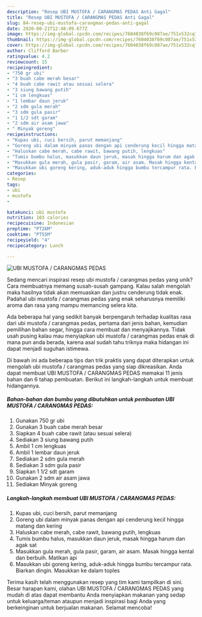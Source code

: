 ```yaml
---
description: "Resep UBI MUSTOFA / CARANGMAS PEDAS Anti Gagal"
title: "Resep UBI MUSTOFA / CARANGMAS PEDAS Anti Gagal"
slug: 84-resep-ubi-mustofa-carangmas-pedas-anti-gagal
date: 2020-08-21T12:48:09.677Z
image: https://img-global.cpcdn.com/recipes/7604038f69c087ae/751x532cq70/ubi-mustofa-carangmas-pedas-foto-resep-utama.jpg
thumbnail: https://img-global.cpcdn.com/recipes/7604038f69c087ae/751x532cq70/ubi-mustofa-carangmas-pedas-foto-resep-utama.jpg
cover: https://img-global.cpcdn.com/recipes/7604038f69c087ae/751x532cq70/ubi-mustofa-carangmas-pedas-foto-resep-utama.jpg
author: Clifford Barber
ratingvalue: 4.2
reviewcount: 15
recipeingredient:
- "750 gr ubi"
- "3 buah cabe merah besar"
- "4 buah cabe rawit atau sesuai selera"
- "3 siung bawang putih"
- "1 cm lengkuas"
- "1 lembar daun jeruk"
- "2 sdm gula merah"
- "3 sdm gula pasir"
- "1 1/2 sdt garam"
- "2 sdm air asam jawa"
- " Minyak goreng"
recipeinstructions:
- "Kupas ubi, cuci bersih, parut memanjang"
- "Goreng ubi dalam minyak panas dengan api cenderung kecil hingga matang dan kering"
- "Haluskan cabe merah, cabe rawit, bawang putih, lengkuas"
- "Tumis bumbu halus, masukkan daun jeruk, masak hingga harum dan agak sat"
- "Masukkan gula merah, gula pasir, garam, air asam. Masak hingga kental dan berbuih. Matikan api"
- "Masukkan ubi goreng kering, aduk-aduk hingga bumbu tercampur rata. Biarkan dingin. Masukkan ke dalam toples"
categories:
- Resep
tags:
- ubi
- mustofa
- 

katakunci: ubi mustofa  
nutrition: 103 calories
recipecuisine: Indonesian
preptime: "PT26M"
cooktime: "PT55M"
recipeyield: "4"
recipecategory: Lunch

---
```



![UBI MUSTOFA / CARANGMAS PEDAS](https://img-global.cpcdn.com/recipes/7604038f69c087ae/751x532cq70/ubi-mustofa-carangmas-pedas-foto-resep-utama.jpg)

Sedang mencari inspirasi resep ubi mustofa / carangmas pedas yang unik? Cara membuatnya memang susah-susah gampang. Kalau salah mengolah maka hasilnya tidak akan memuaskan dan justru cenderung tidak enak. Padahal ubi mustofa / carangmas pedas yang enak seharusnya memiliki aroma dan rasa yang mampu memancing selera kita.

Ada beberapa hal yang sedikit banyak berpengaruh terhadap kualitas rasa dari ubi mustofa / carangmas pedas, pertama dari jenis bahan, kemudian pemilihan bahan segar, hingga cara membuat dan menyajikannya. Tidak usah pusing kalau mau menyiapkan ubi mustofa / carangmas pedas enak di mana pun anda berada, karena asal sudah tahu triknya maka hidangan ini dapat menjadi suguhan istimewa.




Di bawah ini ada beberapa tips dan trik praktis yang dapat diterapkan untuk mengolah ubi mustofa / carangmas pedas yang siap dikreasikan. Anda dapat membuat UBI MUSTOFA / CARANGMAS PEDAS memakai 11 jenis bahan dan 6 tahap pembuatan. Berikut ini langkah-langkah untuk membuat hidangannya.

<!--inarticleads1-->

##### Bahan-bahan dan bumbu yang dibutuhkan untuk pembuatan UBI MUSTOFA / CARANGMAS PEDAS:

1. Gunakan 750 gr ubi
1. Gunakan 3 buah cabe merah besar
1. Siapkan 4 buah cabe rawit (atau sesuai selera)
1. Sediakan 3 siung bawang putih
1. Ambil 1 cm lengkuas
1. Ambil 1 lembar daun jeruk
1. Sediakan 2 sdm gula merah
1. Sediakan 3 sdm gula pasir
1. Siapkan 1 1/2 sdt garam
1. Gunakan 2 sdm air asam jawa
1. Sediakan  Minyak goreng




<!--inarticleads2-->

##### Langkah-langkah membuat UBI MUSTOFA / CARANGMAS PEDAS:

1. Kupas ubi, cuci bersih, parut memanjang
1. Goreng ubi dalam minyak panas dengan api cenderung kecil hingga matang dan kering
1. Haluskan cabe merah, cabe rawit, bawang putih, lengkuas
1. Tumis bumbu halus, masukkan daun jeruk, masak hingga harum dan agak sat
1. Masukkan gula merah, gula pasir, garam, air asam. Masak hingga kental dan berbuih. Matikan api
1. Masukkan ubi goreng kering, aduk-aduk hingga bumbu tercampur rata. Biarkan dingin. Masukkan ke dalam toples




Terima kasih telah menggunakan resep yang tim kami tampilkan di sini. Besar harapan kami, olahan UBI MUSTOFA / CARANGMAS PEDAS yang mudah di atas dapat membantu Anda menyiapkan makanan yang sedap untuk keluarga/teman ataupun menjadi inspirasi bagi Anda yang berkeinginan untuk berjualan makanan. Selamat mencoba!
